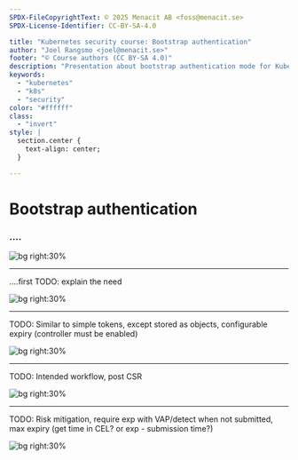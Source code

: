 ```yaml
---
SPDX-FileCopyrightText: © 2025 Menacit AB <foss@menacit.se>
SPDX-License-Identifier: CC-BY-SA-4.0

title: "Kubernetes security course: Bootstrap authentication"
author: "Joel Rangsmo <joel@menacit.se>"
footer: "© Course authors (CC BY-SA 4.0)"
description: "Presentation about bootstrap authentication mode for Kubernetes security course"
keywords:
  - "kubernetes"
  - "k8s"
  - "security"
color: "#ffffff"
class:
  - "invert"
style: |
  section.center {
    text-align: center;
  }

---
```

<!-- _footer: "%ATTRIBUTION_PREFIX% Pumpkinmook (CC BY 2.0)" -->
# Bootstrap authentication
### ....

![bg right:30%](images/glitch_face.jpg)

<!--
-->

---
<!-- _footer: "%ATTRIBUTION_PREFIX% Pumpkinmook (CC BY 2.0)" -->
....first
TODO: explain the need

![bg right:30%](images/glitch_face.jpg)

<!--
-->

---
<!-- _footer: "%ATTRIBUTION_PREFIX% " -->
TODO: Similar to simple tokens,
except stored as objects, configurable expiry (controller must be enabled)

![bg right:30%](images/.jpg)

<!--
-->

---
<!-- _footer: "%ATTRIBUTION_PREFIX% " -->
TODO: Intended workflow, post CSR

![bg right:30%](images/.jpg)

<!--
-->

---
<!-- _footer: "%ATTRIBUTION_PREFIX% " -->
TODO: Risk mitigation, require exp with VAP/detect when not submitted,
max expiry (get time in CEL? or exp - submission time?)

![bg right:30%](images/.jpg)

<!--
-->
